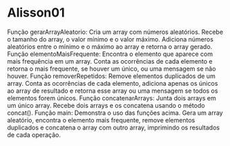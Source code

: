 # Alisson01
Função gerarArrayAleatorio: Cria um array com números aleatórios. Recebe o tamanho do array, o valor mínimo e o valor máximo. Adiciona números aleatórios entre o mínimo e o máximo ao array e retorna o array gerado.
Função elementoMaisFrequente: Encontra o elemento que aparece com mais frequência em um array. Conta as ocorrências de cada elemento e retorna o mais frequente, se houver um único, ou uma mensagem se não houver.
Função removerRepetidos: Remove elementos duplicados de um array. Conta as ocorrências de cada elemento, adiciona apenas os únicos ao array de resultado e retorna esse array ou uma mensagem se todos os elementos forem únicos.
Função concatenarArrays: Junta dois arrays em um único array. Recebe dois arrays e os concatena usando o método concat().
Função main: Demonstra o uso das funções acima. Gera um array aleatório, encontra o elemento mais frequente, remove elementos duplicados e concatena o array com outro array, imprimindo os resultados de cada operação.
